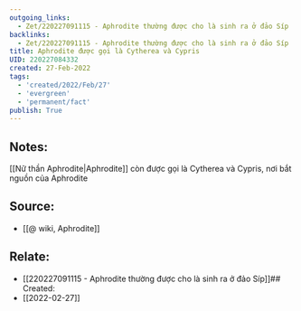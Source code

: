 ```yaml
---
outgoing_links:
  - Zet/220227091115 - Aphrodite thường được cho là sinh ra ở đảo Síp
backlinks:
  - Zet/220227091115 - Aphrodite thường được cho là sinh ra ở đảo Síp
title: Aphrodite được gọi là Cytherea và Cypris
UID: 220227084332
created: 27-Feb-2022
tags:
  - 'created/2022/Feb/27'
  - 'evergreen'
  - 'permanent/fact'
publish: True
---
```

## Notes:
[[Nữ thần Aphrodite|Aphrodite]] còn được gọi là Cytherea và Cypris, nơi bắt nguồn của Aphrodite

## Source:
- [[@ wiki, Aphrodite]]

## Relate:
- [[220227091115 - Aphrodite thường được cho là sinh ra ở đảo Síp]]## Created:
- [[2022-02-27]]
